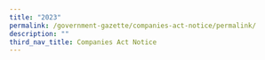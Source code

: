 ```yaml
---
title: "2023"
permalink: /government-gazette/companies-act-notice/permalink/
description: ""
third_nav_title: Companies Act Notice
---
```

